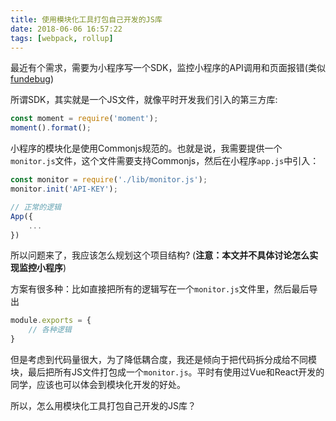 ```yaml
---
title: 使用模块化工具打包自己开发的JS库
date: 2018-06-06 16:57:22
tags: [webpack, rollup]
---
```

最近有个需求，需要为小程序写一个SDK，监控小程序的API调用和页面报错(类似[fundebug](https://docs.fundebug.com/notifier/wxjs/integration/))

所谓SDK，其实就是一个JS文件，就像平时开发我们引入的第三方库:
```javascript
const moment = require('moment');
moment().format();
```
小程序的模块化是使用Commonjs规范的。也就是说，我需要提供一个`monitor.js`文件，这个文件需要支持Commonjs，然后在小程序`app.js`中引入：
```javascript
const monitor = require('./lib/monitor.js');
monitor.init('API-KEY');

// 正常的逻辑
App({
    ...
})
```
所以问题来了，我应该怎么规划这个项目结构? (**注意：本文并不具体讨论怎么实现监控小程序**)

方案有很多种：比如直接把所有的逻辑写在一个`monitor.js`文件里，然后最后导出
```javascript
module.exports = {
    // 各种逻辑
}
```
但是考虑到代码量很大，为了降低耦合度，我还是倾向于把代码拆分成给不同模块，最后把所有JS文件打包成一个`monitor.js`。平时有使用过Vue和React开发的同学，应该也可以体会到模块化开发的好处。

所以，怎么用模块化工具打包自己开发的JS库？